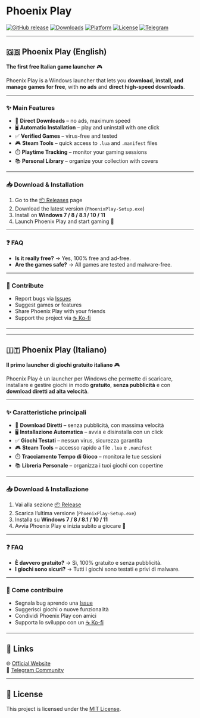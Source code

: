 # Phoenix Play

[![GitHub release](https://img.shields.io/github/v/release/mrnico98/PhoenixPlay?style=for-the-badge)](https://github.com/mrnico98/PhoenixPlay/releases)
[![Downloads](https://img.shields.io/github/downloads/mrnico98/PhoenixPlay/total?style=for-the-badge)](https://github.com/mrnico98/PhoenixPlay/releases)
[![Platform](https://img.shields.io/badge/platform-Windows-blue?style=for-the-badge&logo=windows)](https://mrnico98.github.io/PhoenixPlay/)
[![License](https://img.shields.io/github/license/mrnico98/PhoenixPlay?style=for-the-badge)](LICENSE)
[![Telegram](https://img.shields.io/badge/Telegram-Join%20Us-blue?style=for-the-badge&logo=telegram)](https://t.me/+9yp0UCZGICczNWU0)

---

## 🇬🇧 Phoenix Play (English)

**The first free Italian game launcher** 🎮  

Phoenix Play is a Windows launcher that lets you **download, install, and manage games for free**, with **no ads** and **direct high-speed downloads**.

---

### ✨ Main Features
- 🚀 **Direct Downloads** – no ads, maximum speed  
- 🖥️ **Automatic Installation** – play and uninstall with one click  
- ✅ **Verified Games** – virus-free and tested  
- 🎮 **Steam Tools** – quick access to `.lua` and `.manifest` files  
- ⏱️ **Playtime Tracking** – monitor your gaming sessions  
- 📚 **Personal Library** – organize your collection with covers  

---

### 📥 Download & Installation
1. Go to the [📦 Releases](https://github.com/mrnico98/PhoenixPlay/releases) page  
2. Download the latest version (`PhoenixPlay-Setup.exe`)  
3. Install on **Windows 7 / 8 / 8.1 / 10 / 11**  
4. Launch Phoenix Play and start gaming 🎉  

---

### ❓ FAQ
- **Is it really free?** → Yes, 100% free and ad-free.  
- **Are the games safe?** → All games are tested and malware-free.  

---

### 🤝 Contribute
- Report bugs via [Issues](https://github.com/mrnico98/PhoenixPlay/issues)  
- Suggest games or features  
- Share Phoenix Play with your friends  
- Support the project via [☕ Ko-fi]([https://ko-fi.com/](https://ko-fi.com/aimodsita))  

---

---

## 🇮🇹 Phoenix Play (Italiano)

**Il primo launcher di giochi gratuito italiano** 🎮  

Phoenix Play è un launcher per Windows che permette di scaricare, installare e gestire giochi in modo **gratuito**, **senza pubblicità** e con **download diretti ad alta velocità**.

---

### ✨ Caratteristiche principali
- 🚀 **Download Diretti** – senza pubblicità, con massima velocità  
- 🖥️ **Installazione Automatica** – avvia e disinstalla con un click  
- ✅ **Giochi Testati** – nessun virus, sicurezza garantita  
- 🎮 **Steam Tools** – accesso rapido a file `.lua` e `.manifest`  
- ⏱️ **Tracciamento Tempo di Gioco** – monitora le tue sessioni  
- 📚 **Libreria Personale** – organizza i tuoi giochi con copertine  

---

### 📥 Download & Installazione
1. Vai alla sezione [📦 Release](https://github.com/mrnico98/PhoenixPlay/releases)  
2. Scarica l’ultima versione (`PhoenixPlay-Setup.exe`)  
3. Installa su **Windows 7 / 8 / 8.1 / 10 / 11**  
4. Avvia Phoenix Play e inizia subito a giocare 🎉  

---

### ❓ FAQ
- **È davvero gratuito?** → Sì, 100% gratuito e senza pubblicità.  
- **I giochi sono sicuri?** → Tutti i giochi sono testati e privi di malware.  

---

### 🤝 Come contribuire
- Segnala bug aprendo una [Issue](https://github.com/mrnico98/PhoenixPlay/issues)  
- Suggerisci giochi o nuove funzionalità  
- Condividi Phoenix Play con amici  
- Supporta lo sviluppo con un [☕ Ko-fi]([https://ko-fi.com/](https://ko-fi.com/aimodsita))  

---

## 📌 Links
🌐 [Official Website](https://mrnico98.github.io/PhoenixPlay/)  
💬 [Telegram Community](https://t.me/phoenixplay)  

---

## 📜 License
This project is licensed under the [MIT License](LICENSE).
